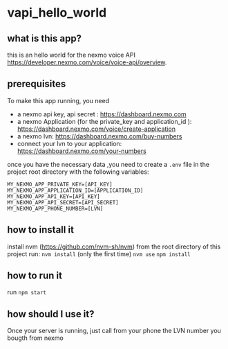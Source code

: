 # vapi_hello_world

## what is this app?
this is an hello world for the nexmo voice API https://developer.nexmo.com/voice/voice-api/overview.


## prerequisites
To make this app running, you need 
 - a nexmo api key, api secret : https://dashboard.nexmo.com
 - a nexmo Application (for the private_key and application_id ): https://dashboard.nexmo.com/voice/create-application
 - a nexmo lvn: https://dashboard.nexmo.com/buy-numbers
 - connect your lvn to your application: https://dashboard.nexmo.com/your-numbers


once you have the necessary data ,you need to create a `.env` file in the project root directory with the following variables:
```
MY_NEXMO_APP_PRIVATE_KEY=[API_KEY]
MY_NEXMO_APP_APPLICATION_ID=[APPLICATION_ID]
MY_NEXMO_APP_API_KEY=[API_KEY]
MY_NEXMO_APP_API_SECRET=[API_SECRET]
MY_NEXMO_APP_PHONE_NUMBER=[LVN]
```


## how to install it
install nvm (https://github.com/nvm-sh/nvm)
from the root directory of this project run:
`nvm install` (only the first time)
`nvm use`
`npm install`
## how to run it
run
`npm start`


## how should I use it?
Once your server is running, just call from your phone the LVN number you bougth from nexmo
